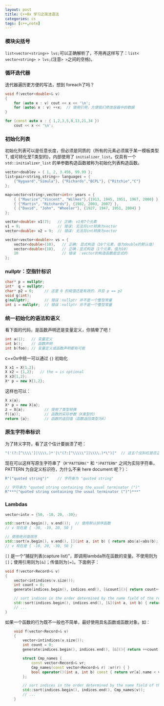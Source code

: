 ```yaml
---
layout: post
title: C++0x 学习之简洁语法
categories: cs
tags: [c++,note]
---
```


### 模块尖括号

`list<vector<string>> lvs;`可以正确解析了，不用再这样写了：`list< vector<string> > lvs;`(注意`> >`之间的空格)。

<!-- more -->

### 循环迭代器

迭代器遍历更方便的写法，想到 foreach了吗？

```c++
void f(vector<double>& v)
{
	for (auto x : v) cout << x << '\n';
	for (auto& x : v) ++x;	// 使用引用，方便我们修改容器中的数据
}

for (const auto x : { 1,2,3,5,8,13,21,34 })
	cout << x << '\n';
```

### 初始化列表
初始化列表可以是任意长度，但必须是同质的（所有的元素必须属于某一模板类型T, 或可转化至T类型的)，内部使用了 `initializer_list`。仅具有一个 `std::initializer_list` 的单参数构造函数被称为初始化列表构造函数。

```c++
vector<doublev = { 1, 2, 3.456, 99.99 };
list<pair<string,string>> languages = {
	{"Nygaard","Simula"}, {"Richards","BCPL"}, {"Ritchie","C"}
};

map<vector<string>,vector<int>> years = {
	{ {"Maurice","Vincent", "Wilkes"},{1913, 1945, 1951, 1967, 2000} },
	{ {"Martin", "Ritchards"}, {1982, 2003, 2007} }, 
	{ {"David", "John", "Wheeler"}, {1927, 1947, 1951, 2004} }
};

vector<double> v1(7);   // 正确: v1有7个元素
v1 = 9;                 // 错误: 无法将int转换为vector
vector<double> v2 = 9;  // 错误: 无法将int转换为vector

vector<vector<double>> vs = {
	vector<double>(10),   // 正确: 显式构造（10个元素，值为double的默认值） 
	vector<double>{10},   // 正确：显式构造（1个元素，值为10） 
	10                    // 错误 ：vector的构造函数是显式的
};
```
### nullptr：空指针标识

```c++
char* p = nullptr;
int*  q = nullptr;
char* p2 = 0;     // 这里 0 的赋值还是有效的，并且 p == p2
void g(int);
g(nullptr);       // 错误：nullptr 并不是一个整型常量
int i = nullptr;  // 错误：nullptr 并不是一个整型常量
```

### 统一初始化的语法和语义
看下面的代码，是函数声明还是变量定义，你搞晕了吧！

```c++
int a(1);	// 变量定义
int b();	// 函数声明
int b(foo);	// 变量定义或函数声明都有可能
```
c++0x中统一可以通过 `{}` 初始化

```c++
X x1 = X{1,2}; 
X x2 = {1,2}; 	// the = is optional
X x3{1,2}; 
X* p = new X{1,2}; 
```

这样也可以：

```c++
X x{a};
X* p = new X{a};
z = X{a};         // 使用了类型转换
f({a});           // 函数的实际参数（X类型的）
return {a};       // 函数的返回值（函数返回类型为X）
```

### 原生字符串标识
为了转义字符，看了这个估计要崩溃了吧：

```c++
"('(?:[^\\\\']|\\\\.)*'|\"(?:[^\\\\\"]|\\\\.)*\")|"  // 这五个反斜杠是否正确?
```
现在可以这样写原生字符串了（`R"PATTERN("` 和 `")PATTERN"` 之间为实际字符串， PATTERN 为自定义标识符，为什么不来 here document 呢？）：

```c++
R"("quoted string")"	// 字符串为 "quoted string"

// 字符串为 "quoted string containing the usual terminator (")"
R"***("quoted string containing the usual terminator (")")***"
```

### Lambdas

```c++
vector<intv = {50, -10, 20, -30};

std::sort(v.begin(), v.end());	// 使用默认排序函数
// v 现在是 { -30, -10, 20, 50 }

// 使用绝对值排序
std::sort(v.begin(), v.end(), [](int a, int b) { return abs(a)<abs(b); });
// v 现在是 { -10, 20, -30, 50 }
```
`[]` 是一个“捕捉列表(capture list)”，即调用lambda所在函数的变量。不使用则为 `[]`；使用引用则为`[&]`；传值则为`[=]`。下面例子：

```c++
void f(vector<Record>& v)
{
	vector<intindices(v.size());
	int count = 0;
	generate(indices.begin(), indices.end(), [&count](){ return count++; });

	// sort indices in the order determined by the name field of the records:
	std::sort(indices.begin(), indices.end(), [&](int a, int b) { return v[a].name<v[b].name; });
	// ...
}
```
如果一个函数的行为既不一般也不简单，最好使用具名函数或函数对象。如：

```c++
	void f(vector<Record>& v)
	{
		vector<intindices(v.size());
		int count = 0;
		generate(indices.begin(), indices.end(), [&](){ return ++count; });

		struct Cmp_names {
			const vector<Record>& vr;
			Cmp_names(const vector<Record>& r) :vr(r) { }
			bool operator()(int a, int b) const { return vr[a].name < vr[b].name; }
		};

		// sort indices in the order determined by the name field of the records:
		std::sort(indices.begin(), indices.end(), Cmp_names(v));
		// ...
	}
```
